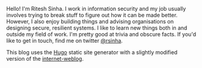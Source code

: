 Hello! I'm Ritesh Sinha. I work in information security and my job usually involves trying to break stuff to figure out how it can be made better. However, I also enjoy building things and advising organisations on designing secure, resilient systems. I like to learn new things both in and outside my field of work. I'm pretty good at trivia and obscure facts. If you'd like to get in touch, find me on twitter [@rsinha](https://twitter.com/rsinha). 


This blog uses the [Hugo](https://gohugo.io) static site generator with a slightly modified version of the [internet-weblog](http://themes.gohugo.io/internet-weblog/).

